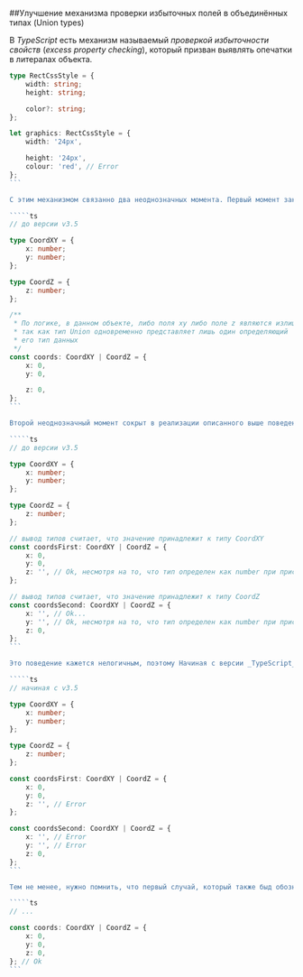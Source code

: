 ##Улучшение механизма проверки избыточных полей в объединённых типах (Union types)

В _TypeScript_ есть механизм называемый _проверкой избыточности свойств_ (_excess property checking_), который призван выявлять опечатки в литералах объекта.

`````ts
type RectCssStyle = {
    width: string;
    height: string;

    color?: string;
};

let graphics: RectCssStyle = {
    width: '24px',

    height: '24px',
    colour: 'red', // Error
};
```

С этим механизмом связанно два неоднозначных момента. Первый момент заключается в том, что в _TypeScript_, в некоторых случаях, избыточность допускается. Один из таких случаев является присвоение идентификатору, ассоциированного с типом Union, значения принадлежащего одновременно ко всем типам определяющих это объединение.

`````ts
// до версии v3.5

type CoordXY = {
    x: number;
    y: number;
};

type CoordZ = {
    z: number;
};

/**
 * По логике, в данном объекте, либо поля xy либо поле z являются излишними,
 * так как тип Union одновременно представляет лишь один определяющий
 * его тип данных
 */
const coords: CoordXY | CoordZ = {
    x: 0,
    y: 0,

    z: 0,
};
```

Второй неоднозначный момент сокрыт в реализации описанного выше поведения, которая даже не предусматривает проверку типов для полей являющихся излишними.

`````ts
// до версии v3.5

type CoordXY = {
    x: number;
    y: number;
};

type CoordZ = {
    z: number;
};

// вывод типов считает, что значение принадлежит к типу CoordXY
const coordsFirst: CoordXY | CoordZ = {
    x: 0,
    y: 0,
    z: '', // Ok, несмотря на то, что тип определен как number при присваивании значения принадлежащего к типу string ошибки не возникает
};

// вывод типов считает, что значение принадлежит к типу CoordZ
const coordsSecond: CoordXY | CoordZ = {
    x: '', // Ok...
    y: '', // Ok, несмотря на то, что тип определен как number при присваивании значения принадлежащего к типу string ошибки не возникает
    z: 0,
};
```

Это поведение кажется нелогичным, поэтому Начиная с версии _TypeScript_ `v3.5` частично было изменено. Теперь при проверке литералов объекта выполняется проверка типов, что устраняет второй неоднозначным случай.

`````ts
// начиная с v3.5

type CoordXY = {
    x: number;
    y: number;
};

type CoordZ = {
    z: number;
};

const coordsFirst: CoordXY | CoordZ = {
    x: 0,
    y: 0,
    z: '', // Error
};

const coordsSecond: CoordXY | CoordZ = {
    x: '', // Error
    y: '', // Error
    z: 0,
};
```

Тем не менее, нужно помнить, что первый случай, который также быд обозначен как не совсем очевидный, остался.

`````ts
// ...

const coords: CoordXY | CoordZ = {
    x: 0,
    y: 0,
    z: 0,
}; // Ok
```
